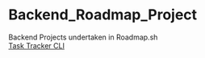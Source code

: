 # Backend_Roadmap_Project
Backend Projects undertaken in Roadmap.sh\
[Task Tracker CLI](https://roadmap.sh/projects/task-tracker)
